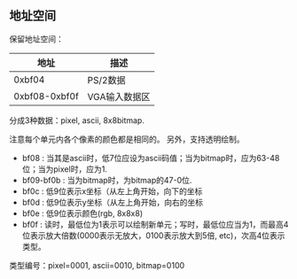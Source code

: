 ## 地址空间

保留地址空间：

| 地址 | 描述 |
| ---- | ---- |
| 0xbf04 | PS/2数据 |
| 0xbf08-0xbf0f | VGA输入数据区 |

分成3种数据：pixel, ascii, 8x8bitmap.

注意每个单元内各个像素的颜色都是相同的。
另外，支持透明绘制。

+ bf08 : 当其是ascii时，低7位应设为ascii码值；当为bitmap时，应为63-48位；当为pixel时，应为1.
+ bf09-bf0b : 当为bitmap时，为bitmap的47-0位.
+ bf0c : 低9位表示x坐标（从左上角开始，向下的坐标
+ bf0d : 低9位表示y坐标（从左上角开始，向右的坐标
+ bf0e : 低9位表示颜色(rgb, 8x8x8)
+ bf0f : 读时，最低位为1表示可以绘制新单元；写时，最低位应当为1，而最高4位表示放大倍数(0000表示无放大，0100表示放大到5倍, etc)，次高4位表示类型。

类型编号：pixel=0001, ascii=0010, bitmap=0100

